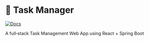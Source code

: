 ﻿# 📝 Task Manager

[![Docs](httpsimg.shields.iobadgeDocs-View%20Documentation-blue)](httpssaivamsi-dev.github.iotask-manager-docs)

A full‑stack Task Management Web App using React + Spring Boot


